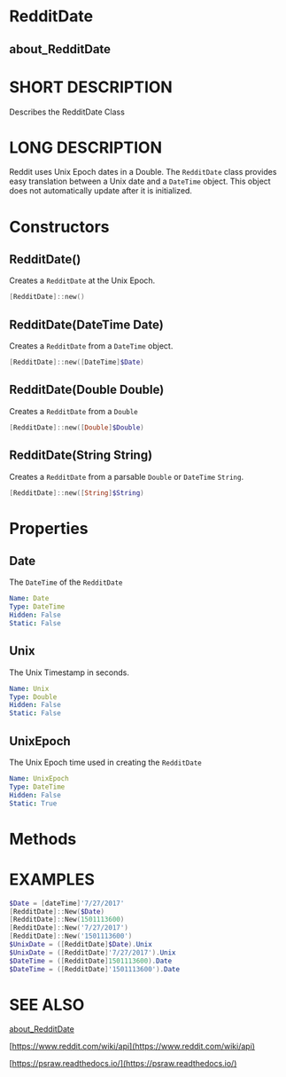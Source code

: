 # RedditDate
## about_RedditDate

# SHORT DESCRIPTION
Describes the RedditDate Class

# LONG DESCRIPTION
Reddit uses Unix Epoch dates in a Double. The `RedditDate` class provides easy translation between a Unix date and a `DateTime` object. This object does not automatically update after it is initialized.

# Constructors
## RedditDate()
Creates a `RedditDate` at the Unix Epoch.

```powershell
[RedditDate]::new()
```

## RedditDate(DateTime Date)
Creates a `RedditDate` from a `DateTime` object.

```powershell
[RedditDate]::new([DateTime]$Date)
```

## RedditDate(Double Double)
Creates a `RedditDate` from a `Double`

```powershell
[RedditDate]::new([Double]$Double)
```

## RedditDate(String String)
Creates a `RedditDate` from a parsable `Double` or `DateTime` `String`.

```powershell
[RedditDate]::new([String]$String)
```


# Properties
## Date
The `DateTime` of the `RedditDate`

```yaml
Name: Date
Type: DateTime
Hidden: False
Static: False
```

## Unix
The Unix Timestamp in seconds.

```yaml
Name: Unix
Type: Double
Hidden: False
Static: False
```

## UnixEpoch
The Unix Epoch time used in creating the `RedditDate`

```yaml
Name: UnixEpoch
Type: DateTime
Hidden: False
Static: True
```


# Methods

# EXAMPLES
```powershell
$Date = [dateTime]'7/27/2017'
[RedditDate]::New($Date)
[RedditDate]::New(1501113600)
[RedditDate]::New('7/27/2017')
[RedditDate]::New('1501113600')
$UnixDate = ([RedditDate]$Date).Unix
$UnixDate = ([RedditDate]'7/27/2017').Unix
$DateTime = ([RedditDate]1501113600).Date
$DateTime = ([RedditDate]'1501113600').Date
```

# SEE ALSO

[about_RedditDate](https://psraw.readthedocs.io/en/latest/Module/about_RedditDate)

[https://www.reddit.com/wiki/api](https://www.reddit.com/wiki/api)

[https://psraw.readthedocs.io/](https://psraw.readthedocs.io/)
